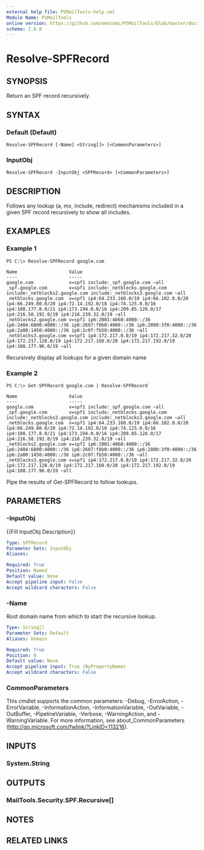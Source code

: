 ```yaml
---
external help file: PSMailTools-help.xml
Module Name: PSMailTools
online version: https://github.com/omniomi/PSMailTools/blob/master/docs/en-US/Resolve-SPFRecord.md
schema: 2.0.0
---
```


# Resolve-SPFRecord

## SYNOPSIS
Return an SPF record recursively.

## SYNTAX

### Default (Default)
```
Resolve-SPFRecord [-Name] <String[]> [<CommonParameters>]
```

### InputObj
```
Resolve-SPFRecord -InputObj <SPFRecord> [<CommonParameters>]
```

## DESCRIPTION
Follows any lookup (a, mx, include, redirect) mechanisms included in a given SPF record recursively to show all includes.

## EXAMPLES

### Example 1
```
PS C:\> Resolve-SPFRecord google.com

Name                   Value
----                   -----
google.com             v=spf1 include:_spf.google.com ~all
_spf.google.com        v=spf1 include:_netblocks.google.com include:_netblocks2.google.com include:_netblocks3.google.com ~all
_netblocks.google.com  v=spf1 ip4:64.233.160.0/19 ip4:66.102.0.0/20 ip4:66.249.80.0/20 ip4:72.14.192.0/18 ip4:74.125.0.0/16 ip4:108.177.8.0/21 ip4:173.194.0.0/16 ip4:209.85.128.0/17 ip4:216.58.192.0/19 ip4:216.239.32.0/19 ~all
_netblocks2.google.com v=spf1 ip6:2001:4860:4000::/36 ip6:2404:6800:4000::/36 ip6:2607:f8b0:4000::/36 ip6:2800:3f0:4000::/36 ip6:2a00:1450:4000::/36 ip6:2c0f:fb50:4000::/36 ~all
_netblocks3.google.com v=spf1 ip4:172.217.0.0/19 ip4:172.217.32.0/20 ip4:172.217.128.0/19 ip4:172.217.160.0/20 ip4:172.217.192.0/19 ip4:108.177.96.0/19 ~all
```

Recursively display all lookups for a given domain name

### Example 2
```
PS C:\> Get-SPFRecord google.com | Resolve-SPFRecord

Name                   Value
----                   -----
google.com             v=spf1 include:_spf.google.com ~all
_spf.google.com        v=spf1 include:_netblocks.google.com include:_netblocks2.google.com include:_netblocks3.google.com ~all
_netblocks.google.com  v=spf1 ip4:64.233.160.0/19 ip4:66.102.0.0/20 ip4:66.249.80.0/20 ip4:72.14.192.0/18 ip4:74.125.0.0/16 ip4:108.177.8.0/21 ip4:173.194.0.0/16 ip4:209.85.128.0/17 ip4:216.58.192.0/19 ip4:216.239.32.0/19 ~all
_netblocks2.google.com v=spf1 ip6:2001:4860:4000::/36 ip6:2404:6800:4000::/36 ip6:2607:f8b0:4000::/36 ip6:2800:3f0:4000::/36 ip6:2a00:1450:4000::/36 ip6:2c0f:fb50:4000::/36 ~all
_netblocks3.google.com v=spf1 ip4:172.217.0.0/19 ip4:172.217.32.0/20 ip4:172.217.128.0/19 ip4:172.217.160.0/20 ip4:172.217.192.0/19 ip4:108.177.96.0/19 ~all
```

Pipe the results of Get-SPFRecord to follow lookups.

## PARAMETERS

### -InputObj
{{Fill InputObj Description}}

```yaml
Type: SPFRecord
Parameter Sets: InputObj
Aliases: 

Required: True
Position: Named
Default value: None
Accept pipeline input: False
Accept wildcard characters: False
```

### -Name
Root domain name from which to start the recursive lookup.

```yaml
Type: String[]
Parameter Sets: Default
Aliases: Domain

Required: True
Position: 0
Default value: None
Accept pipeline input: True (ByPropertyName)
Accept wildcard characters: False
```

### CommonParameters
This cmdlet supports the common parameters: -Debug, -ErrorAction, -ErrorVariable, -InformationAction, -InformationVariable, -OutVariable, -OutBuffer, -PipelineVariable, -Verbose, -WarningAction, and -WarningVariable. For more information, see about_CommonParameters (http://go.microsoft.com/fwlink/?LinkID=113216).

## INPUTS

### System.String

## OUTPUTS

### MailTools.Security.SPF.Recursive[]

## NOTES

## RELATED LINKS

